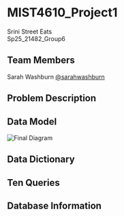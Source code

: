 # MIST4610_Project1
Srini Street Eats  
Sp25_21482_Group6

## Team Members
Sarah Washburn [@sarahwashburn](https://github.com/sarahwashburn)

## Problem Description


## Data Model
![Final Diagram](https://github.com/user-attachments/assets/c26b898f-364f-4621-a8e0-19f25d5a03e4)

## Data Dictionary


## Ten Queries


## Database Information

